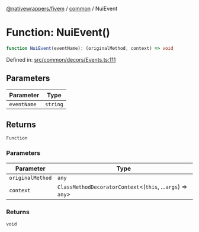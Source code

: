 [@nativewrappers/fivem](../../README.md) / [common](../README.md) / NuiEvent

# Function: NuiEvent()

```ts
function NuiEvent(eventName): (originalMethod, context) => void
```

Defined in: [src/common/decors/Events.ts:111](https://github.com/nativewrappers/nativewrappers/blob/3a5a8937f4f56e42414bc65083bf196262ee500c/src/common/decors/Events.ts#L111)

## Parameters

| Parameter | Type |
| ------ | ------ |
| `eventName` | `string` |

## Returns

`Function`

### Parameters

| Parameter | Type |
| ------ | ------ |
| `originalMethod` | `any` |
| `context` | `ClassMethodDecoratorContext`\<(`this`, ...`args`) => `any`\> |

### Returns

`void`
